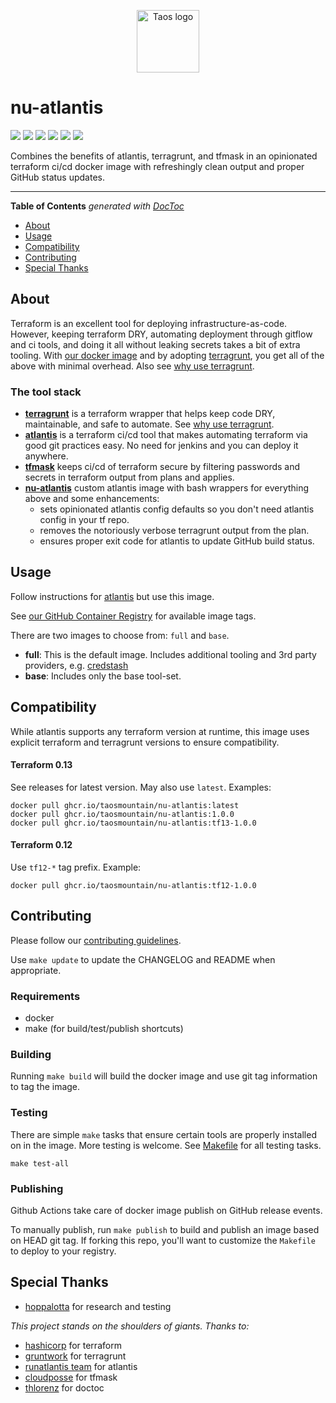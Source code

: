 <p align="center">
  <a href="https://www.taos.com/">
    <img width=100px height=100px src="https://miro.medium.com/fit/c/262/262/0*okNzl1Zgc5ufyVwS.jpg" alt="Taos logo">
  </a>
</p>

<h1>nu-atlantis</h1>

<p>

  <a href="https://github.com/taosmountain/docker-nu-atlantis/releases" alt="Release">
    <img src="https://img.shields.io/github/v/release/taosmountain/docker-nu-atlantis?sort=semver" /></a>
  <a href="https://github.com/orgs/taosmountain/packages/container/package/nu-atlantis" alt="Docker images">
    <img src="https://img.shields.io/badge/docker-ghcr-blue" /></a>
  <a href="https://github.com/taosmountain/docker-nu-atlantis/actions?query=workflow%3Adocker-publish" alt="Docker release workflow">
    <img src="https://img.shields.io/github/workflow/status/taosmountain/docker-nu-atlantis/Docker" /></a>
  <a href="https://github.com/taosmountain/docker-nu-atlantis/issues" alt="Issues">
    <img src="https://img.shields.io/github/issues/taosmountain/docker-nu-atlantis" /></a>
  <a href="https://github.com/taosmountain/docker-nu-atlantis/pulls" alt="Pull requests">
    <img src="https://img.shields.io/github/issues-pr/taosmountain/docker-nu-atlantis" /></a>
  <a href="https://github.com/taosmountain/docker-nu-atlantis/blob/master/LICENSE" alt="License">
    <img src="https://img.shields.io/github/license/taosmountain/docker-nu-atlantis" /></a>

</p>

<p> Combines the benefits of atlantis, terragrunt, and tfmask in an opinionated terraform ci/cd docker image with refreshingly clean output and proper GitHub status updates.
    <br>
</p>

---

<!-- START doctoc generated TOC please keep comment here to allow auto update -->
<!-- DON'T EDIT THIS SECTION, INSTEAD RE-RUN doctoc TO UPDATE -->
 **Table of Contents**  *generated with [DocToc](https://github.com/thlorenz/doctoc)*

- [About](#about)
- [Usage](#usage)
- [Compatibility](#compatibility)
- [Contributing](#contributing)
- [Special Thanks](#special-thanks)

<!-- END doctoc generated TOC please keep comment here to allow auto update -->

## About

Terraform is an excellent tool for deploying infrastructure-as-code.
However, keeping terraform DRY, automating deployment through gitflow and ci tools,
and doing it all without leaking secrets takes a bit of extra tooling.
With [our docker image](https://github.com/orgs/taosmountain/packages/container/package/nu-atlantis) and by adopting [terragrunt],
you get all of the above with minimal overhead. Also see [why use terragrunt].

### The tool stack

- **[terragrunt]** is a terraform wrapper that helps keep code DRY, maintainable, and safe to automate. See [why use terragrunt].
- **[atlantis]** is a terraform ci/cd tool that makes automating terraform via good git practices easy. No need for jenkins and you can deploy it anywhere.
- **[tfmask]** keeps ci/cd of terraform secure by filtering passwords and secrets in terraform output from plans and applies.
- **[nu-atlantis]** custom atlantis image with bash wrappers for everything above and some enhancements:
  - sets opinionated atlantis config defaults so you don't need atlantis config in your tf repo.
  - removes the notoriously verbose terragrunt output from the plan.
  - ensures proper exit code for atlantis to update GitHub build status.


## Usage

Follow instructions for [atlantis] but use this image.

See [our GitHub Container Registry](https://github.com/orgs/taosmountain/packages/container/package/nu-atlantis) for available image tags.

There are two images to choose from: `full` and `base`.

- **full**: This is the default image. Includes additional tooling and 3rd party providers, e.g. [credstash](https://github.com/fugue/credstash)
- **base**: Includes only the base tool-set.


## Compatibility

While atlantis supports any terraform version at runtime,
this image uses explicit terraform and terragrunt versions
to ensure compatibility.

#### Terraform 0.13

See releases for latest version. May also use `latest`. Examples:

```
docker pull ghcr.io/taosmountain/nu-atlantis:latest
docker pull ghcr.io/taosmountain/nu-atlantis:1.0.0
docker pull ghcr.io/taosmountain/nu-atlantis:tf13-1.0.0
```

#### Terraform 0.12

Use `tf12-*` tag prefix. Example:

```
docker pull ghcr.io/taosmountain/nu-atlantis:tf12-1.0.0
```


## Contributing

Please follow our [contributing guidelines].

Use `make update` to update the CHANGELOG and README when appropriate.

### Requirements

- docker
- make (for build/test/publish shortcuts)

### Building

Running `make build` will build the docker image and use git tag information to tag the image.

### Testing

There are simple `make` tasks that ensure certain tools are properly installed
on in the image. More testing is welcome. See [Makefile](./Makefile) for all testing tasks.

```
make test-all
```

### Publishing

Github Actions take care of docker image publish on GitHub release events.

To manually publish, run `make publish` to build and publish an image based on HEAD git tag.
If forking this repo, you'll want to customize the `Makefile` to deploy to your registry.


## Special Thanks

- [hoppalotta] for research and testing

<!-- TODO: once open-source, add sourcerer hall of fame https://sourcerer.io/settings#hof -->

*This project stands on the shoulders of giants. Thanks to:*

- [hashicorp] for terraform
- [gruntwork] for terragrunt
- [runatlantis team] for atlantis
- [cloudposse] for tfmask
- [thlorenz] for doctoc


[contributing guidelines]: ./.github/CONTRIBUTING.md
[terragrunt]: https://terragrunt.gruntwork.io/
[why use terragrunt]: https://transcend.io/blog/why-we-use-terragrunt
[atlantis]: https://www.runatlantis.io/
[tfmask]: https://github.com/cloudposse/tfmask
[nu-atlantis]: ./README.md
[hashicorp]: https://www.hashicorp.com/
[gruntwork]: https://gruntwork.io/
[runatlantis team]: https://github.com/runatlantis
[cloudposse]: https://github.com/cloudposse/tfmask
[thlorenz]: https://github.com/thlorenz/doctoc
[hoppalotta]: https://github.com/hoppalotta
